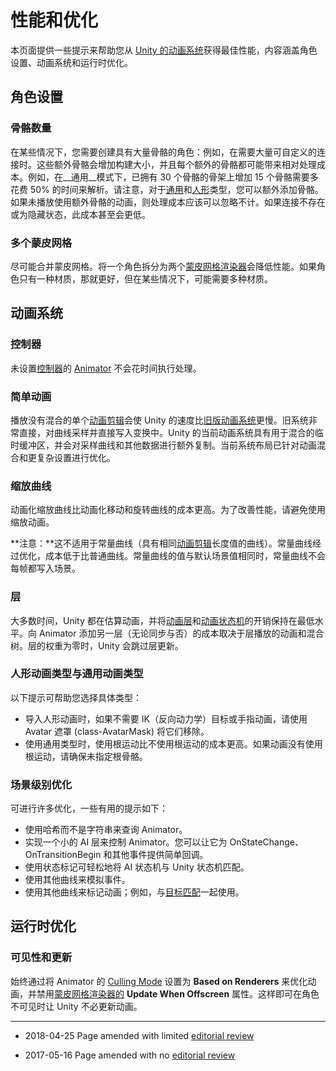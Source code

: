 ﻿# 性能和优化

本页面提供一些提示来帮助您从 [Unity 的动画系统](AnimationOverview.html)获得最佳性能，内容涵盖角色设置、动画系统和运行时优化。


## 角色设置
### 骨骼数量
在某些情况下，您需要创建具有大量骨骼的角色：例如，在需要大量可自定义的连接时。这些额外骨骼会增加构建大小，并且每个额外的骨骼都可能带来相对处理成本。例如，在__通用__模式下，已拥有 30 个骨骼的骨架上增加 15 个骨骼需要多花费 50% 的时间来解析。请注意，对于[通用](GenericAnimations.html)和[人形](ConfiguringtheAvatar.html)类型，您可以额外添加骨骼。如果未播放使用额外骨骼的动画，则处理成本应该可以忽略不计。如果连接不存在或为隐藏状态，此成本甚至会更低。

### 多个蒙皮网格
尽可能合并蒙皮网格。将一个角色拆分为两个[蒙皮网格渲染器](class-SkinnedMeshRenderer.html)会降低性能。如果角色只有一种材质，那就更好，但在某些情况下，可能需要多种材质。


## 动画系统
### 控制器
未设置[控制器](class-AnimatorController.html)的 [Animator](class-Animator.html) 不会花时间执行处理。

### 简单动画
播放没有混合的单个[动画剪辑](class-AnimationClip.html)会使 Unity 的速度比[旧版动画系统](Animations.html)更慢。旧系统非常直接，对曲线采样并直接写入变换中。Unity 的当前动画系统具有用于混合的临时缓冲区，并会对采样曲线和其他数据进行额外复制。当前系统布局已针对动画混合和更复杂设置进行优化。

### 缩放曲线
动画化缩放曲线比动画化移动和旋转曲线的成本更高。为了改善性能，请避免使用缩放动画。

**注意：**这不适用于常量曲线（具有相同[动画剪辑](AnimationClips.html)长度值的曲线）。常量曲线经过优化，成本低于比普通曲线。常量曲线的值与默认场景值相同时，常量曲线不会每帧都写入场景。

### 层
大多数时间，Unity 都在估算动画，并将[动画层](AnimationLayers.html)和[动画状态机](AnimationStateMachines.html)的开销保持在最低水平。向 Animator 添加另一层（无论同步与否）的成本取决于层播放的动画和混合树。层的权重为零时，Unity 会跳过层更新。

### 人形动画类型与通用动画类型
以下提示可帮助您选择具体类型：

* 导入人形动画时，如果不需要 IK（反向动力学）目标或手指动画，请使用 Avatar 遮罩 (class-AvatarMask) 将它们移除。
* 使用通用类型时，使用根运动比不使用根运动的成本更高。如果动画没有使用根运动，请确保未指定根骨骼。


### 场景级别优化
可进行许多优化，一些有用的提示如下：

* 使用哈希而不是字符串来查询 Animator。
* 实现一个小的 AI 层来控制 Animator。您可以让它为 OnStateChange、OnTransitionBegin 和其他事件提供简单回调。
* 使用状态标记可轻松地将 AI 状态机与 Unity 状态机匹配。
* 使用其他曲线来模拟事件。
* 使用其他曲线来标记动画；例如，与[目标匹配](TargetMatching.html)一起使用。



## 运行时优化
### 可见性和更新
始终通过将 Animator 的 [Culling Mode](class-Animator.html) 设置为 __Based on Renderers__ 来优化动画，并禁用[蒙皮网格渲染器的](class-SkinnedMeshRenderer.html) __Update When Offscreen__ 属性。这样即可在角色不可见时让 Unity 不必更新动画。

---

* <span class="page-edit"> 2018-04-25  Page amended with limited [editorial review](DocumentationEditorialReview.html)
</span>

* <span class="page-edit"> 2017-05-16  Page amended with no [editorial review](DocumentationEditorialReview.html)
</span><br/>
